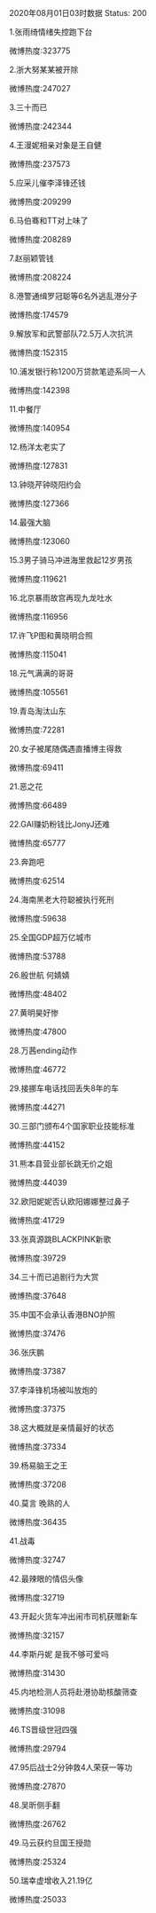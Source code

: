 2020年08月01日03时数据
Status: 200

1.张雨绮情绪失控跑下台

微博热度:323775

2.浙大努某某被开除

微博热度:247027

3.三十而已

微博热度:242344

4.王漫妮相亲对象是王自健

微博热度:237573

5.应采儿催李泽锋还钱

微博热度:209299

6.马伯骞和TT对上味了

微博热度:208289

7.赵丽颖管钱

微博热度:208224

8.港警通缉罗冠聪等6名外逃乱港分子

微博热度:174579

9.解放军和武警部队72.5万人次抗洪

微博热度:152315

10.浦发银行称1200万贷款笔迹系同一人

微博热度:142398

11.中餐厅

微博热度:140954

12.杨洋太老实了

微博热度:127831

13.钟晓芹钟晓阳约会

微博热度:127366

14.最强大脑

微博热度:123060

15.3男子骑马冲进海里救起12岁男孩

微博热度:119621

16.北京暴雨故宫再现九龙吐水

微博热度:116956

17.许飞P图和黄晓明合照

微博热度:115041

18.元气满满的哥哥

微博热度:105561

19.青岛淘汰山东

微博热度:72281

20.女子被尾随偶遇直播博主得救

微博热度:69411

21.恶之花

微博热度:66489

22.GAI赚奶粉钱比JonyJ还难

微博热度:65777

23.奔跑吧

微博热度:62514

24.海南黑老大符聪被执行死刑

微博热度:59638

25.全国GDP超万亿城市

微博热度:53788

26.殷世航 何婧婧

微博热度:48402

27.黄明昊好惨

微博热度:47800

28.万茜ending动作

微博热度:46772

29.接挪车电话找回丢失8年的车

微博热度:44271

30.三部门颁布4个国家职业技能标准

微博热度:44152

31.熊本县营业部长跳无价之姐

微博热度:44039

32.欧阳妮妮否认欧阳娜娜整过鼻子

微博热度:41729

33.张真源跳BLACKPINK新歌

微博热度:39729

34.三十而已追剧行为大赏

微博热度:37648

35.中国不会承认香港BNO护照

微博热度:37476

36.张庆鹏

微博热度:37387

37.李泽锋机场被叫放炮的

微博热度:37375

38.这大概就是亲情最好的状态

微博热度:37334

39.杨易脑王之王

微博热度:37208

40.莫言 晚熟的人

微博热度:36435

41.战毒

微博热度:32747

42.最辣眼的情侣头像

微博热度:32719

43.开起火货车冲出闹市司机获赠新车

微博热度:32157

44.李斯丹妮 是我不够可爱吗

微博热度:31430

45.内地检测人员将赴港协助核酸筛查

微博热度:31098

46.TS晋级世冠四强

微博热度:29794

47.95后战士2分钟救4人荣获一等功

微博热度:27870

48.吴昕侧手翻

微博热度:26762

49.马云获约旦国王授勋

微博热度:25324

50.瑞幸虚增收入21.19亿

微博热度:25033

